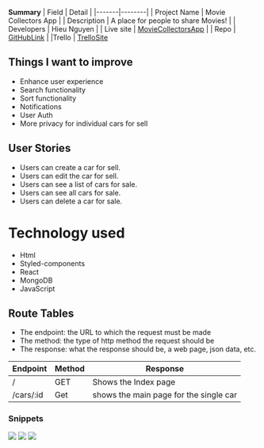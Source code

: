 **Summary**
| Field | Detail |
|-------|--------|
| Project Name | Movie Collectors App |
| Description | A place for people to share Movies! |
| Developers | Hieu Nguyen |
| Live site | [MovieCollectorsApp](https://moviecollectorsapp.herokuapp.com/) |
| Repo | [GitHubLink](https://github.com/Hieu12319/moviecollectorproj) |
|Trello | [TrelloSite](https://trello.com/b/0ah3SjXL/cars-for-sell-app)


## Things I want to improve

- Enhance user experience
- Search functionality
- Sort functionality
- Notifications
- User Auth
- More privacy for individual cars for sell

## User Stories



- Users can create a car for sell.
- Users can edit the car for sell.
- Users can see a list of cars for sale.
- Users can see all cars for sale.
- Users can delete a car for sale.

# Technology used

- Html
- Styled-components
- React
- MongoDB
- JavaScript


## Route Tables

- The endpoint: the URL to which the request must be made
- The method: the type of http method the request should be
- The response: what the response should be, a web page, json data, etc.

| Endpoint | Method | Response |
| -------- | ------ | -------- | 
| / | GET | Shows the Index page | 
| /cars/:id | Get | shows the main page for the single car | 

 ### Snippets

![](../../OneDrive/Desktop/formcarforsell.png)
![](../../OneDrive/Desktop/showpagecarsforsell.png)
![](../../OneDrive/Desktop/main%20page.png)